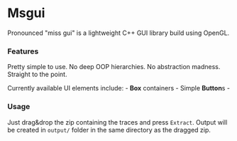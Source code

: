 # Msgui

Pronounced "miss gui" is a lightweight C++ GUI library build using OpenGL.

### Features
Pretty simple to use. No deep OOP hierarchies. No abstraction madness. Straight to the point.

Currently available UI elements include:
    - **Box** containers
    - Simple **Button**s
    - 
### Usage

Just drag&drop the zip containing the traces and press ```Extract```. Output will be created in ```output/``` folder
in the same directory as the dragged zip.